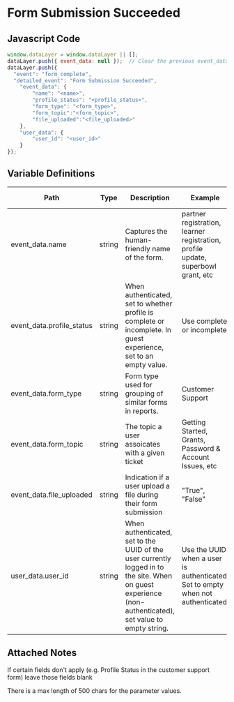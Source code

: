 # Form Submission Succeeded

### 

## Javascript Code
```js
window.dataLayer = window.dataLayer || [];
dataLayer.push({ event_data: null });  // Clear the previous event_data object.
dataLayer.push({
  "event": "form_complete",
  "detailed_event": "Form Submission Succeeded",
    "event_data": {
        "name": "<name>",
        "profile_status": "<profile_status>",
        "form_type": "<form_type>",
        "form_topic":"<form_topic>",
        "file_uploaded":"<file_uploaded>"
    },
    "user_data": {
        "user_id": "<user_id>"
    }
});
```

## Variable Definitions

|Path|Type|Description|Example|Pattern|Min Length|Max Length|Minimum|Maximum|Multiple Of|
| --- | --- | --- | --- | --- | --- | --- | --- | --- | --- |
|event_data.name|string|Captures the human-friendly name of the form.|partner registration, learner registration, profile update, superbowl grant, etc|||||||
|event_data.profile_status|string|When authenticated, set to whether profile is complete or incomplete. In guest experience, set to an empty value.|Use complete or incomplete|||||||
|event_data.form_type|string|Form type used for grouping of similar forms in reports.|Customer Support|||||||
|event_data.form_topic|string|The topic a user assoicates with a given ticket|Getting Started, Grants, Password & Account Issues, etc|||||||
|event_data.file_uploaded|string|Indication if a user upload a file during their form submission|"True", "False"|||||||
|user_data.user_id|string|When authenticated, set to the UUID of the user currently logged in to the site. When on guest experience \(non-authenticated\), set value to empty string.|Use the UUID when a user is authenticated. Set to empty when not authenticated.|||||||

## Attached Notes
<p>If certain fields don't apply (e.g. Profile Status in the customer support form) leave those fields blank </p>
<p>There is a max length of 500 chars for the parameter values.</p>
